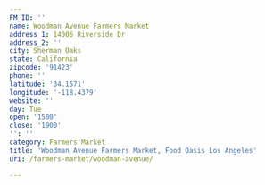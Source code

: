 ```yaml
---
FM_ID: ''
name: Woodman Avenue Farmers Market
address_1: 14006 Riverside Dr
address_2: ''
city: Sherman Oaks
state: California
zipcode: '91423'
phone: ''
latitude: '34.1571'
longitude: '-118.4379'
website: ''
day: Tue
open: '1500'
close: '1900'
'': ''
category: Farmers Market
title: 'Woodman Avenue Farmers Market, Food Oasis Los Angeles'
uri: /farmers-market/woodman-avenue/

---
```

